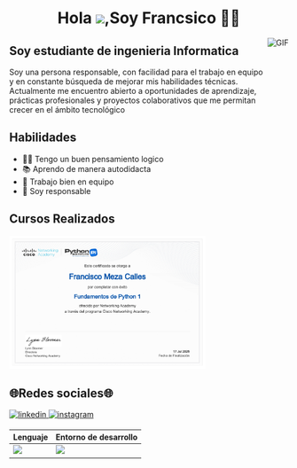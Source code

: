 <h1 align="center">Hola <img src="https://raw.githubusercontent.com/MartinHeinz/MartinHeinz/master/wave.gif" width="30px">,Soy Francsico 👩‍💻</h1>

<img align="right" alt="GIF" height="160px" src="https://media.giphy.com/media/du3J3cXyzhj75IOgvA/giphy.gif" />

## Soy estudiante de ingenieria Informatica

Soy una persona responsable, con facilidad para el trabajo en equipo y en constante búsqueda de mejorar mis habilidades técnicas. Actualmente me encuentro abierto a oportunidades de aprendizaje, prácticas profesionales y proyectos colaborativos que me permitan crecer en el ámbito tecnológico
## Habilidades
- 👨‍💻 Tengo un buen pensamiento logico
- 📚 Aprendo de manera autodidacta
- 🤝 Trabajo bien en equipo
- 💼 Soy responsable

## Cursos Realizados
<img alig="center" height="240px" src="certificado python 1_page-0001.jpg">

## 🌐Redes sociales🌐
<a href="https://www.linkedin.com/in/francisco-meza-calles-210465380" target="_blank">
<img src=https://img.shields.io/badge/linkedin-%2300acee.svg?color=405DE6&style=for-the-badge&logo=linkedin&logoColor=white alt=linkedin style="margin-bottom: 5px;" />
</a>

<a href="https://www.instagram.com/francisco_a11cs" target="_blank">
<img src=https://img.shields.io/badge/instagram-%ff5851db.svg?color=C13584&style=for-the-badge&logo=instagram&logoColor=white alt=instagram style="margin-bottom: 5px;" />
</a>

<div align="left">

| Lenguaje | Entorno de desarrollo |
| ------------- | ------------- |
| <img src="https://skillicons.dev/icons?i=py"/> | <img src="https://skillicons.dev/icons?i=vscode,github"/> |

</div>
